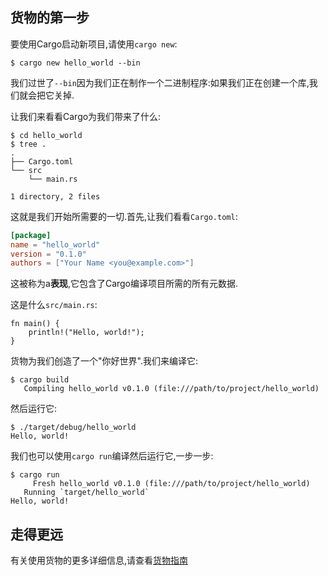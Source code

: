 
## 货物的第一步

要使用Cargo启动新项目,请使用`cargo new`:

```shell
$ cargo new hello_world --bin
```

我们过世了`--bin`因为我们正在制作一个二进制程序:如果我们正在创建一个库,我们就会把它关掉.

让我们来看看Cargo为我们带来了什么:

```shell
$ cd hello_world
$ tree .
.
├── Cargo.toml
└── src
    └── main.rs

1 directory, 2 files
```

这就是我们开始所需要的一切.首先,让我们看看`Cargo.toml`:

```toml
[package]
name = "hello_world"
version = "0.1.0"
authors = ["Your Name <you@example.com>"]
```

这被称为a**表现**,它包含了Cargo编译项目所需的所有元数据.

这是什么`src/main.rs`:

```
fn main() {
    println!("Hello, world!");
}
```

货物为我们创造了一个"你好世界".我们来编译它:

```shell
$ cargo build
   Compiling hello_world v0.1.0 (file:///path/to/project/hello_world)
```

然后运行它:

```shell
$ ./target/debug/hello_world
Hello, world!
```

我们也可以使用`cargo run`编译然后运行它,一步一步:

```shell
$ cargo run
     Fresh hello_world v0.1.0 (file:///path/to/project/hello_world)
   Running `target/hello_world`
Hello, world!
```

## 走得更远

有关使用货物的更多详细信息,请查看[货物指南](guide.html)
